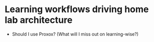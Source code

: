 # Learning workflows driving home lab architecture

* Should I use Proxox? (What will I miss out on learning-wise?)

